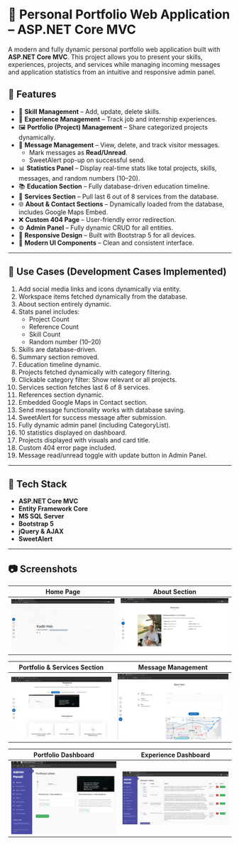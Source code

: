 # 💼 Personal Portfolio Web Application – ASP.NET Core MVC

A modern and fully dynamic personal portfolio web application built with **ASP.NET Core MVC**. This project allows you to present your skills, experiences, projects, and services while managing incoming messages and application statistics from an intuitive and responsive admin panel.

## 🎯 Features

- 🔧 **Skill Management** – Add, update, delete skills.
- 💼 **Experience Management** – Track job and internship experiences.
- 🖼️ **Portfolio (Project) Management** – Share categorized projects dynamically.
- 📩 **Message Management** – View, delete, and track visitor messages.
  - Mark messages as **Read/Unread**.
  - SweetAlert pop-up on successful send.
- 📊 **Statistics Panel** – Display real-time stats like total projects, skills, messages, and random numbers (10–20).
- 📚 **Education Section** – Fully database-driven education timeline.
- 🧰 **Services Section** – Pull last 6 out of 8 services from the database.
- 🌐 **About & Contact Sections** – Dynamically loaded from the database, includes Google Maps Embed.
- ❌ **Custom 404 Page** – User-friendly error redirection.
- ⚙️ **Admin Panel** – Fully dynamic CRUD for all entities.
- 📱 **Responsive Design** – Built with Bootstrap 5 for all devices.
- 🎨 **Modern UI Components** – Clean and consistent interface.

---

## 📌 Use Cases (Development Cases Implemented)

1. Add social media links and icons dynamically via entity.
2. Workspace items fetched dynamically from the database.
3. About section entirely dynamic.
4. Stats panel includes:
   - Project Count
   - Reference Count
   - Skill Count
   - Random number (10–20)
5. Skills are database-driven.
6. Summary section removed.
7. Education timeline dynamic.
8. Projects fetched dynamically with category filtering.
9. Clickable category filter: Show relevant or all projects.
10. Services section fetches last 6 of 8 services.
11. References section dynamic.
12. Embedded Google Maps in Contact section.
13. Send message functionality works with database saving.
14. SweetAlert for success message after submission.
15. Fully dynamic admin panel (including CategoryList).
16. 10 statistics displayed on dashboard.
17. Projects displayed with visuals and card title.
18. Custom 404 error page included.
19. Message read/unread toggle with update button in Admin Panel.

---

## 🧱 Tech Stack

- **ASP.NET Core MVC**
- **Entity Framework Core**
- **MS SQL Server**
- **Bootstrap 5**
- **jQuery & AJAX**
- **SweetAlert**

---

## 📷 Screenshots

| Home Page                         | About Section                     |
|-----------------------------------|-----------------------------------|
| ![](PortfolioCore-1.jpeg)         | ![](PortfolioCore-2.jpeg)         |

| Portfolio & Services Section      | Message Management                |
|-----------------------------------|-----------------------------------|
| ![](PortfolioCore-3.jpeg)         | ![](PortfolioCore-4.jpeg)         |

| Portfolio Dashboard               | Experience Dashboard              |
|-----------------------------------|-----------------------------------|
| ![](PortfolioCore-5.jpeg)         | ![](PortfolioCore-6.jpeg)         |
